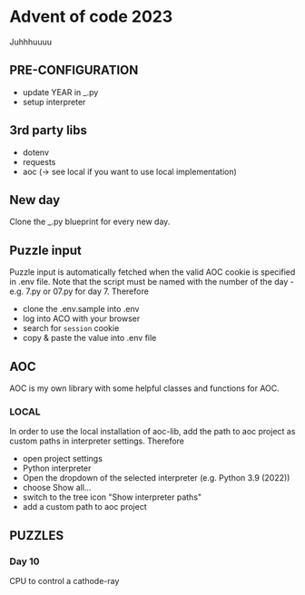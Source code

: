 # Advent of code 2023

Juhhhuuuu

## PRE-CONFIGURATION
- update YEAR in _.py
- setup interpreter

## 3rd party libs
- dotenv
- requests
- aoc (-> see local if you want to use local implementation)

## New day

Clone the _.py blueprint for every new day.

## Puzzle input

Puzzle input is automatically fetched when the valid AOC cookie is specified in .env file. Note that the script must be named with the
number of the day - e.g. 7.py or 07.py for day 7.
Therefore

- clone the .env.sample into .env
- log into ACO with your browser
- search for `session` cookie
- copy & paste the value into .env file

## AOC

AOC is my own library with some helpful classes and functions for AOC.

### LOCAL

In order to use the local installation of aoc-lib, add the path to aoc project as
custom paths in interpreter settings. Therefore

- open project settings
- Python interpreter
- Open the dropdown of the selected interpreter (e.g. Python 3.9 (2022))
- choose Show all...
- switch to the tree icon "Show interpreter paths"
- add a custom path to aoc project

## PUZZLES

### Day 10

CPU to control a cathode-ray